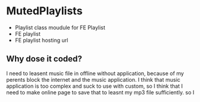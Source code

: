 # MutedPlaylists
 - Playlist class moudule for FE Playlist
 - FE playlist
 - FE playlist hosting url

## Why dose it coded?

I need to leasent music file in offline without application, because of my perents block the internet and the music application.
I think that music application is too complex and suck to use with custom, so I think that I need to make online page to save that to leasnt my mp3 file sufficiently.
so I 

